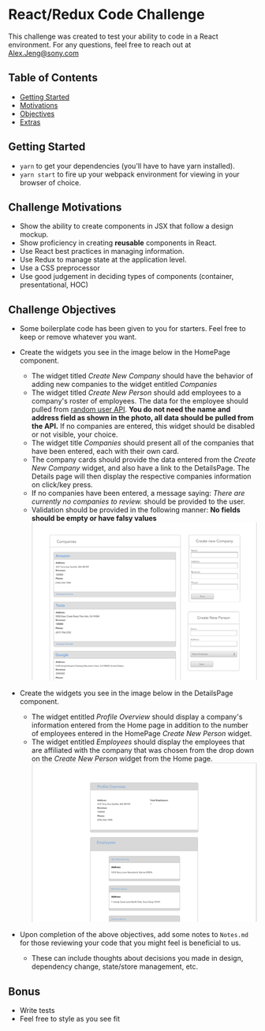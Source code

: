 # React/Redux Code Challenge
This challenge was created to test your ability to code in a React environment. For any questions, feel free to reach out at Alex.Jeng@sony.com

## Table of Contents
- [Getting Started](#getting-started)
- [Motivations](#challenge-motivations)
- [Objectives](#challenge-objectives)
- [Extras](#extra-objectives)

## Getting Started
- `yarn` to get your dependencies (you'll have to have yarn installed).
- `yarn start` to fire up your webpack environment for viewing in your browser of choice.


## Challenge Motivations
- Show the ability to create components in JSX that follow a design mockup.
- Show proficiency in creating **reusable** components in React.
- Use React best practices in managing information.
- Use Redux to manage state at the application level.
- Use a CSS preprocessor
- Use good judgement in deciding types of components (container, presentational, HOC)

## Challenge Objectives
- Some boilerplate code has been given to you for starters. Feel free to keep or remove whatever you want.
- Create the widgets you see in the image below in the HomePage component. 
    - The widget titled _Create New Company_ should have the behavior of adding new companies to the widget entitled _Companies_
    - The widget titled _Create New Person_ should add employees to a company's roster of employees. The data for the employee should pulled from [random user API](https://randomuser.me/). **You do not need the name and address field as shown in the photo, all data should be pulled from the API.** If no companies are entered, this widget should be disabled or not visible, your choice.
    - The widget title _Companies_ should present all of the companies that have been entered, each with their own card.
    - The company cards should provide the data entered from the _Create New Company_ widget, and also have a link to the DetailsPage.
    The Details page will then display the respective companies information on click/key press.
    - If no companies have been entered, a message saying: _There are currently no companies to review._ should be provided to the user.
    - Validation should be provided in the following manner: **No fields should be empty or have falsy values**
![alt text](./public/HomePage.png "Home Page preview")

- Create the widgets you see in the image below in the DetailsPage component.
    - The widget entitled _Profile Overview_ should display a company's information entered from the Home page in addition to the number of employees entered in the HomePage _Create New Person_ widget. 
    - The widget entitled _Employees_ should display the employees that are affiliated with the company that was chosen from the drop down on the _Create New Person_ widget from the Home page. 
![alt text](./public/DetailsPage.png "Details Page preview")
- Upon completion of the above objectives, add some notes to `Notes.md` for those reviewing your code that you might feel is beneficial to us.
    - These can include thoughts about decisions you made in design, dependency change, state/store management, etc.
    
## Bonus
- Write tests
- Feel free to style as you see fit
